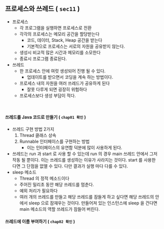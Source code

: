 ## 프로세스와 쓰레드 ( `sec11` )

- 프로세스 
  - 각 프로그램을 실행하면 프로세스로 전환
  - 각각의 프로세스는 메모리 공간을 할당받는다
    - 코드, 데이터, Stack, Heap 공간을 받는다
    - 기본적으로 프로세스는 서로의 자원을 공유받지 않는다.
  - 생성시 비교적 많은 시간과 메모리를 소모한다
  - 종료시 프로그램 종료된다.
- 쓰레드
  - 한 프로세스 안에 여럿 생성되어 진행 될 수 있다.
    - 업데이트를 받으면서 코딩을 계속 하는 방법이다.
  - 프로세스 내의 자원을 여러 쓰레드가 공유하게 된다
    - 잘못 다루게 되면 굉장히 위험하다
  - 프로세스보다 생성 부담이 적다.

<br>

#### 쓰레드를 Java 코드로 만들기 ( `chap01 확인` )

- 쓰레드 구현 방법 2가지 
  1. Thread 클래스 상속
  2. Runnable 인터페이스를 구현하는 방법 
     - 이는 인터페이스의 유연함 덕분에 많이 사용하게 된다.
- 쓰레드는 run 과 start 로 사용 할 수 있는데 run 의 경우 main 쓰레드 안에서 그저 작동 될 뿐이다. 이는 쓰레드를 생성하는 이유가 사라지는 것이다. start 를 사용한다면 그 단점을 없앨 수 있다. 다만 결과가 실행 마다 다를 수 있다.
- sleep 메소드
  - Thread 의 정적 메소드이다
  - 주어진 밀리초 동안 해당 쓰레드를 멈춘다.
  - 예외 처리가 필요하다
  - 여러 개의 쓰레드를 만들고 해당 쓰레드를 잠들게 하고 싶다면 해당 쓰레드의 안에서 sleep 으로 잠재우는 것이다. 만들어져 있는 인스턴스에 sleep 을 건다면 main 메소드의 역할 쓰레드가 잠들어 버린다.

#### 쓰레드에 이름 부여하기 ( `chap02 확인` )